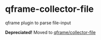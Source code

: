 # qframe-collector-file
qframe plugin to parse file-input

**Depreciated!** Moved to [qframe/collector-file](https://github.com/qframe/collector-file)
